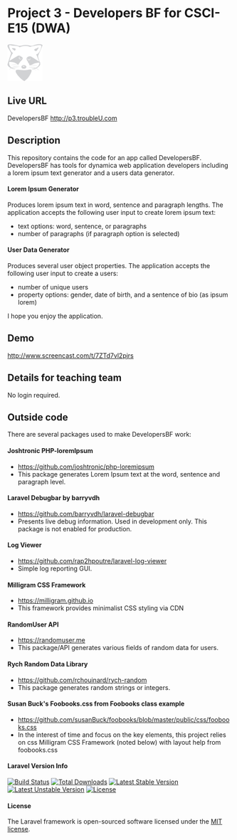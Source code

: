 # Project 3 - Developers BF for CSCI-E15 (DWA)

![TroubleU Logo](logo-redux.png)

## Live URL
DevelopersBF <http://p3.troubleU.com>


## Description
This repository contains the code for an app called DevelopersBF. DevelopersBF has tools for dynamica web application developers including a lorem ipsum text generator and a users data generator.

#### Lorem Ipsum Generator
Produces lorem ipsum text in word, sentence and paragraph lengths. The application accepts the following user input to create lorem ipsum text:

- text options: word, sentence, or paragraphs
- number of paragraphs (if paragraph option is selected)

#### User Data Generator
Produces several user object properties. The application accepts the following user input to create a users:

- number of unique users
- property options: gender, date of birth, and a sentence of bio (as ipsum lorem)

I hope you enjoy the application.

## Demo
<http://www.screencast.com/t/7ZTd7vl2pjrs>


## Details for teaching team
No login required.


## Outside code
There are several packages used to make DevelopersBF work:

#### Joshtronic PHP-loremIpsum
* <https://github.com/joshtronic/php-loremipsum>
* This package generates Lorem Ipsum text at the word, sentence and paragraph level.

#### Laravel Debugbar by barryvdh
* <https://github.com/barryvdh/laravel-debugbar>
* Presents live debug information. Used in development only. This package is not enabled for production.

#### Log Viewer
* <https://github.com/rap2hpoutre/laravel-log-viewer>
* Simple log reporting GUI.

#### Milligram CSS Framework
* <https://milligram.github.io>
* This framework provides minimalist CSS styling via CDN

#### RandomUser API
* <https://randomuser.me>
* This package/API generates various fields of random data for users.

#### Rych Random Data Library

* <https://github.com/rchouinard/rych-random>
* This package generates random strings or integers.

#### Susan Buck's Foobooks.css from Foobooks class example
* <https://github.com/susanBuck/foobooks/blob/master/public/css/foobooks.css>
* In the interest of time and focus on the key elements, this project relies on css Milligram CSS Framework (noted below) with layout help from foobooks.css

#### Laravel Version Info
[![Build Status](https://travis-ci.org/laravel/framework.svg)](https://travis-ci.org/laravel/framework)
[![Total Downloads](https://poser.pugx.org/laravel/framework/d/total.svg)](https://packagist.org/packages/laravel/framework)
[![Latest Stable Version](https://poser.pugx.org/laravel/framework/v/stable.svg)](https://packagist.org/packages/laravel/framework)
[![Latest Unstable Version](https://poser.pugx.org/laravel/framework/v/unstable.svg)](https://packagist.org/packages/laravel/framework)
[![License](https://poser.pugx.org/laravel/framework/license.svg)](https://packagist.org/packages/laravel/framework)

#### License
The Laravel framework is open-sourced software licensed under the [MIT license](http://opensource.org/licenses/MIT).
